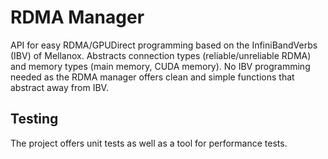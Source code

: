# RDMA Manager

API for easy RDMA/GPUDirect programming based on the InfiniBandVerbs (IBV) of Mellanox. 
Abstracts connection types (reliable/unreliable RDMA) and memory types (main memory, CUDA memory). 
No IBV programming needed as the RDMA manager offers clean and simple functions that abstract away from IBV.

## Testing
The project offers unit tests as well as a tool for performance tests.
